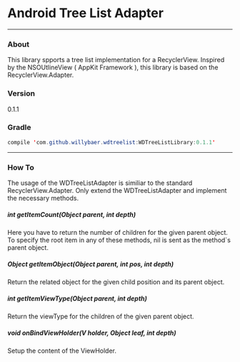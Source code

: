 # Android Tree List Adapter
-----
### About
This library spports a tree list implementation for a RecyclerView. Inspired by the NSOUtlineView ( AppKit Framework ), this library is based on the RecyclerView.Adapter.

### Version
0.1.1

### Gradle
```Java
compile 'com.github.willybaer.wdtreelist:WDTreeListLibrary:0.1.1'
```

------
### How To
The usage of the WDTreeListAdapter is similiar to the standard RecyclerView.Adapter. Only extend the WDTreeListAdapter and implement the necessary methods.

##### int getItemCount(Object parent, int depth)
Here you have to return the number of children for the given parent object. To specify the root item in any of these methods, nil is sent as the method`s parent object.

##### Object getItemObject(Object parent, int pos, int depth)
Return the related object for the given child position and its parent object.

##### int getItemViewType(Object parent, int depth)
Return the viewType for the children of the given parent object.

##### void onBindViewHolder(V holder, Object leaf, int depth)
Setup the content of the ViewHolder.